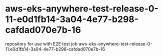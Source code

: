 # aws-eks-anywhere-test-release-0-11-e0d1fb14-3a04-4e77-b298-cafdad070e7b-16
repository for use with E2E test job aws-eks-anywhere-test-release-0-11:e0d1fb14-3a04-4e77-b298-cafdad070e7b-16
